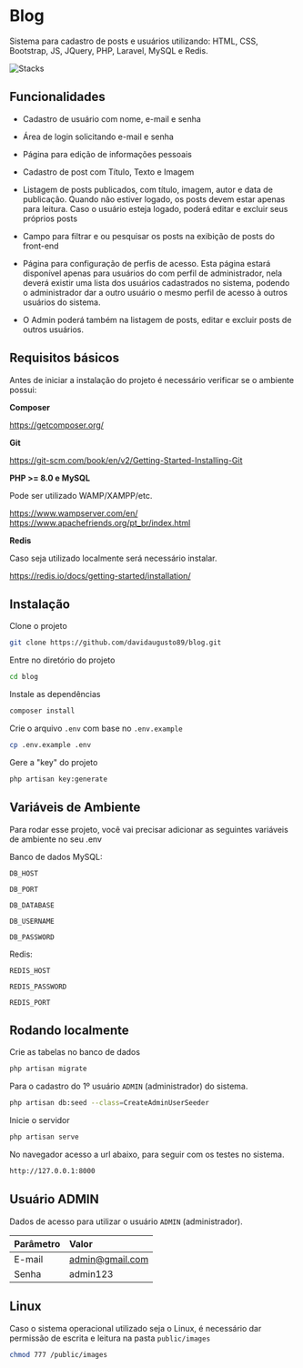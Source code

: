 # Blog

Sistema para cadastro de posts e usuários utilizando: HTML, CSS, Bootstrap, JS, JQuery, PHP, Laravel, MySQL e Redis.

![Stacks](https://skills.thijs.gg/icons?i=html,css,bootstrap,js,jquery,php,laravel,mysql,redis)

## Funcionalidades

- Cadastro de usuário com nome, e-mail e senha

- Área de login solicitando e-mail e senha

- Página para edição de informações pessoais

- Cadastro de post com Título, Texto e Imagem

- Listagem de posts publicados, com título, imagem, autor e data de publicação. Quando não estiver logado, os posts devem estar apenas para leitura. Caso o usuário esteja logado, poderá editar e excluir seus próprios posts

- Campo para filtrar e ou pesquisar os posts na exibição de posts do front-end

- Página para configuração de perfis de acesso. Esta página estará disponível apenas para usuários do com perfil de administrador, nela deverá existir uma lista dos usuários cadastrados no sistema, podendo o administrador dar a outro usuário o mesmo perfil de acesso à outros usuários do sistema.

- O Admin poderá também na listagem de posts, editar e excluir posts de outros usuários.

## Requisitos básicos

Antes de iniciar a instalação do projeto é necessário verificar se o ambiente possui: 

**Composer**

https://getcomposer.org/


**Git**

https://git-scm.com/book/en/v2/Getting-Started-Installing-Git


**PHP >= 8.0 e MySQL**

Pode ser utilizado WAMP/XAMPP/etc.

https://www.wampserver.com/en/
https://www.apachefriends.org/pt_br/index.html


**Redis**

Caso seja utilizado localmente será necessário instalar.

https://redis.io/docs/getting-started/installation/


## Instalação

Clone o projeto

```bash
git clone https://github.com/davidaugusto89/blog.git
```

Entre no diretório do projeto

```bash
cd blog
```

Instale as dependências

```bash
composer install
```

Crie o arquivo `.env` com base no `.env.example`

```bash
cp .env.example .env
```

Gere a "key" do projeto

```bash
php artisan key:generate
```

## Variáveis de Ambiente

Para rodar esse projeto, você vai precisar adicionar as seguintes variáveis de ambiente no seu .env

Banco de dados MySQL: 

`DB_HOST`

`DB_PORT`

`DB_DATABASE`

`DB_USERNAME`

`DB_PASSWORD`

Redis:

`REDIS_HOST`

`REDIS_PASSWORD`

`REDIS_PORT`

## Rodando localmente

Crie as tabelas no banco de dados

```bash
php artisan migrate
```

Para o cadastro do 1º usuário `ADMIN` (administrador) do sistema.

```bash
php artisan db:seed --class=CreateAdminUserSeeder
```

Inicie o servidor

```bash
php artisan serve
```

No navegador acesso a url abaixo, para seguir com os testes no sistema.
```bash
http://127.0.0.1:8000
```

## Usuário ADMIN

Dados de acesso para utilizar o usuário `ADMIN` (administrador).

| Parâmetro   | Valor      |
| :---------- | :--------- |
| E-mail | admin@gmail.com |
| Senha  | admin123 |

## Linux

Caso o sistema operacional utilizado seja o Linux, é necessário dar permissão de escrita e leitura na pasta `public/images`

```bash
chmod 777 /public/images
```